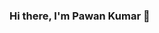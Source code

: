 ### Hi there, I'm Pawan Kumar 👋

<!--
**gitcoder-pawan/gitcoder-pawan** is a ✨ _special_ ✨ repository because its `README.md` (this file) appears on your GitHub profile.

Here are some ideas to get you started:

- 🔭 I’m currently working on Responsive Website
- 🌱 I’m currently learning Web Development and Competitive Programming
- 👯 I’m looking to collaborate on e-commerce website
- 💬 Ask me about Python and Frontend
- 📫 How to reach me:
- 😄 Pronouns: He/His
- ⚡ Fun fact: I Love to play Cricket.
-->
